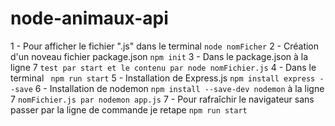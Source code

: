 # node-animaux-api
 1 - Pour afficher  le fichier ".js" dans le terminal `node nomFicher`
 2 - Création d'un noveau fichier package.json `npm init`
 3 - Dans le package.json à la ligne 7 `test par start et le contenu par node nomFichier.js`
 4 - Dans le terminal ` npm run start`
 5 - Installation de Express.js `npm install express --save`
 6 - Installation de nodemon `npm install --save-dev nodemon` à la ligne 7 `nomFichier.js par nodemon app.js`
 7 - Pour rafraîchir le navigateur sans passer par la ligne de commande je retape `npm run start`



